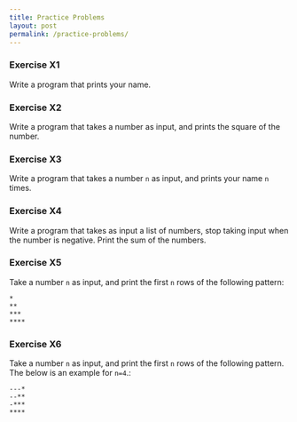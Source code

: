 ```yaml
---
title: Practice Problems
layout: post
permalink: /practice-problems/
---
```


### Exercise X1
Write a program that prints your name.

### Exercise X2
Write a program that takes a number as input, and prints the square of the number.

### Exercise X3
Write a program that takes a number `n` as input, and prints your name `n` times.

### Exercise X4
Write a program that takes as input a list of numbers, stop taking input when the number is negative. Print the sum of the numbers.

### Exercise X5
Take a number `n` as input, and print the first `n` rows of the following pattern:
```
*
**
***
****
```

### Exercise X6
Take a number `n` as input, and print the first `n` rows of the following pattern. The below is an example for `n=4`.:
```
---*
--**
-***
****
```





